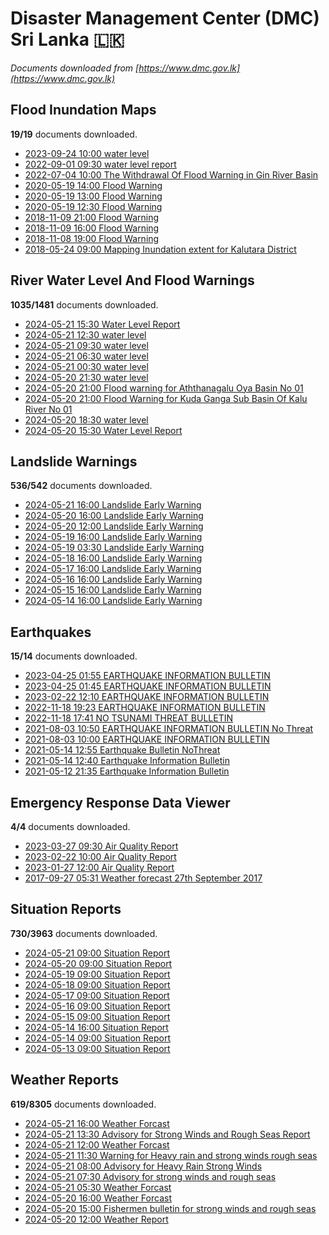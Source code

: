 # Disaster Management Center (DMC) Sri Lanka :sri_lanka:

*Documents downloaded from [https://www.dmc.gov.lk](https://www.dmc.gov.lk)*

## Flood Inundation Maps

**19/19** documents downloaded.

* [2023-09-24 10:00 water level](data/flood-inundation-maps/20230924.1000.water-level.pdf)
* [2022-09-01 09:30 water level report](data/flood-inundation-maps/20220901.0930.water-level-report.pdf)
* [2022-07-04 10:00 The Withdrawal Of Flood Warning in Gin River Basin](data/flood-inundation-maps/20220704.1000.the-withdrawal-of-flood-warning-in-gin-river-basin.pdf)
* [2020-05-19 14:00 Flood Warning](data/flood-inundation-maps/20200519.1400.flood-warning.pdf)
* [2020-05-19 13:00 Flood Warning](data/flood-inundation-maps/20200519.1300.flood-warning.pdf)
* [2020-05-19 12:30 Flood Warning](data/flood-inundation-maps/20200519.1230.flood-warning.pdf)
* [2018-11-09 21:00 Flood Warning](data/flood-inundation-maps/20181109.2100.flood-warning.PDF)
* [2018-11-09 16:00 Flood Warning](data/flood-inundation-maps/20181109.1600.flood-warning.PDF)
* [2018-11-08 19:00 Flood Warning](data/flood-inundation-maps/20181108.1900.flood-warning.PDF)
* [2018-05-24 09:00 Mapping Inundation extent for Kalutara District](data/flood-inundation-maps/20180524.0900.mapping-inundation-extent-for-kalutara-district.pdf)

## River Water Level And Flood Warnings

**1035/1481** documents downloaded.

* [2024-05-21 15:30 Water Level Report](data/river-water-level-and-flood-warnings/20240521.1530.water-level-report.pdf)
* [2024-05-21 12:30 water level](data/river-water-level-and-flood-warnings/20240521.1230.water-level.pdf)
* [2024-05-21 09:30 water level](data/river-water-level-and-flood-warnings/20240521.0930.water-level.pdf)
* [2024-05-21 06:30 water level](data/river-water-level-and-flood-warnings/20240521.0630.water-level.pdf)
* [2024-05-21 00:30 water level](data/river-water-level-and-flood-warnings/20240521.0030.water-level.pdf)
* [2024-05-20 21:30 water level](data/river-water-level-and-flood-warnings/20240520.2130.water-level.pdf)
* [2024-05-20 21:00 Flood warning for Aththanagalu Oya Basin  No 01](data/river-water-level-and-flood-warnings/20240520.2100.flood-warning-for-aththanagalu-oya-basin-no-01.pdf)
* [2024-05-20 21:00 Flood Warning for Kuda Ganga Sub Basin Of Kalu River  No 01](data/river-water-level-and-flood-warnings/20240520.2100.flood-warning-for-kuda-ganga-sub-basin-of-kalu-river-no-01.pdf)
* [2024-05-20 18:30 water level](data/river-water-level-and-flood-warnings/20240520.1830.water-level.pdf)
* [2024-05-20 15:30 Water Level Report](data/river-water-level-and-flood-warnings/20240520.1530.water-level-report.pdf)

## Landslide Warnings

**536/542** documents downloaded.

* [2024-05-21 16:00 Landslide Early Warning](data/landslide-warnings/20240521.1600.landslide-early-warning.pdf)
* [2024-05-20 16:00 Landslide Early Warning](data/landslide-warnings/20240520.1600.landslide-early-warning.pdf)
* [2024-05-20 12:00 Landslide Early Warning](data/landslide-warnings/20240520.1200.landslide-early-warning.pdf)
* [2024-05-19 16:00 Landslide Early Warning](data/landslide-warnings/20240519.1600.landslide-early-warning.pdf)
* [2024-05-19 03:30 Landslide Early Warning](data/landslide-warnings/20240519.0330.landslide-early-warning.pdf)
* [2024-05-18 16:00 Landslide Early Warning](data/landslide-warnings/20240518.1600.landslide-early-warning.pdf)
* [2024-05-17 16:00 Landslide Early Warning](data/landslide-warnings/20240517.1600.landslide-early-warning.pdf)
* [2024-05-16 16:00 Landslide Early Warning](data/landslide-warnings/20240516.1600.landslide-early-warning.pdf)
* [2024-05-15 16:00 Landslide Early Warning](data/landslide-warnings/20240515.1600.landslide-early-warning.pdf)
* [2024-05-14 16:00 Landslide Early Warning](data/landslide-warnings/20240514.1600.landslide-early-warning.pdf)

## Earthquakes

**15/14** documents downloaded.

* [2023-04-25 01:55 EARTHQUAKE INFORMATION BULLETIN](data/earthquakes/20230425.0155.earthquake-information-bulletin.pdf)
* [2023-04-25 01:45 EARTHQUAKE INFORMATION BULLETIN](data/earthquakes/20230425.0145.earthquake-information-bulletin.pdf)
* [2023-02-22 12:10 EARTHQUAKE INFORMATION BULLETIN](data/earthquakes/20230222.1210.earthquake-information-bulletin.pdf)
* [2022-11-18 19:23 EARTHQUAKE INFORMATION BULLETIN](data/earthquakes/20221118.1923.earthquake-information-bulletin.pdf)
* [2022-11-18 17:41 NO TSUNAMI THREAT BULLETIN](data/earthquakes/20221118.1741.no-tsunami-threat-bulletin.pdf)
* [2021-08-03 10:50 EARTHQUAKE INFORMATION BULLETIN No Threat](data/earthquakes/20210803.1050.earthquake-information-bulletin-no-threat.pdf)
* [2021-08-03 10:00 EARTHQUAKE INFORMATION BULLETIN](data/earthquakes/20210803.1000.earthquake-information-bulletin.pdf)
* [2021-05-14 12:55 Earthquake Bulletin NoThreat](data/earthquakes/20210514.1255.earthquake-bulletin-nothreat.pdf)
* [2021-05-14 12:40 Earthquake Information Bulletin](data/earthquakes/20210514.1240.earthquake-information-bulletin.pdf)
* [2021-05-12 21:35 Earthquake Information Bulletin](data/earthquakes/20210512.2135.earthquake-information-bulletin.pdf)

## Emergency Response Data Viewer

**4/4** documents downloaded.

* [2023-03-27 09:30 Air Quality Report](data/emergency-response-data-viewer/20230327.0930.air-quality-report.pdf)
* [2023-02-22 10:00 Air Quality Report](data/emergency-response-data-viewer/20230222.1000.air-quality-report.pdf)
* [2023-01-27 12:00 Air Quality Report](data/emergency-response-data-viewer/20230127.1200.air-quality-report.pdf)
* [2017-09-27 05:31 Weather forecast 27th September 2017](data/emergency-response-data-viewer/20170927.0531.weather-forecast-27th-september-2017.pdf)

## Situation Reports

**730/3963** documents downloaded.

* [2024-05-21 09:00 Situation Report](data/situation-reports/20240521.0900.situation-report.pdf)
* [2024-05-20 09:00 Situation Report](data/situation-reports/20240520.0900.situation-report.pdf)
* [2024-05-19 09:00 Situation Report](data/situation-reports/20240519.0900.situation-report.pdf)
* [2024-05-18 09:00 Situation Report](data/situation-reports/20240518.0900.situation-report.pdf)
* [2024-05-17 09:00 Situation Report](data/situation-reports/20240517.0900.situation-report.pdf)
* [2024-05-16 09:00 Situation Report](data/situation-reports/20240516.0900.situation-report.pdf)
* [2024-05-15 09:00 Situation Report](data/situation-reports/20240515.0900.situation-report.pdf)
* [2024-05-14 16:00 Situation Report](data/situation-reports/20240514.1600.situation-report.pdf)
* [2024-05-14 09:00 Situation Report](data/situation-reports/20240514.0900.situation-report.pdf)
* [2024-05-13 09:00 Situation Report](data/situation-reports/20240513.0900.situation-report.pdf)

## Weather Reports

**619/8305** documents downloaded.

* [2024-05-21 16:00 Weather Forcast](data/weather-reports/20240521.1600.weather-forcast.pdf)
* [2024-05-21 13:30 Advisory for Strong Winds and Rough Seas Report](data/weather-reports/20240521.1330.advisory-for-strong-winds-and-rough-seas-report.pdf)
* [2024-05-21 12:00 Weather Forcast](data/weather-reports/20240521.1200.weather-forcast.pdf)
* [2024-05-21 11:30 Warning for Heavy rain and strong winds rough seas](data/weather-reports/20240521.1130.warning-for-heavy-rain-and-strong-winds-rough-seas.pdf)
* [2024-05-21 08:00 Advisory for Heavy Rain  Strong Winds](data/weather-reports/20240521.0800.advisory-for-heavy-rain-strong-winds.pdf)
* [2024-05-21 07:30 Advisory for strong winds and rough seas](data/weather-reports/20240521.0730.advisory-for-strong-winds-and-rough-seas.pdf)
* [2024-05-21 05:30 Weather Forcast](data/weather-reports/20240521.0530.weather-forcast.pdf)
* [2024-05-20 16:00 Weather Forcast](data/weather-reports/20240520.1600.weather-forcast.pdf)
* [2024-05-20 15:00 Fishermen bulletin for strong winds and rough seas](data/weather-reports/20240520.1500.fishermen-bulletin-for-strong-winds-and-rough-seas.pdf)
* [2024-05-20 12:00 Weather Report](data/weather-reports/20240520.1200.weather-report.pdf)

